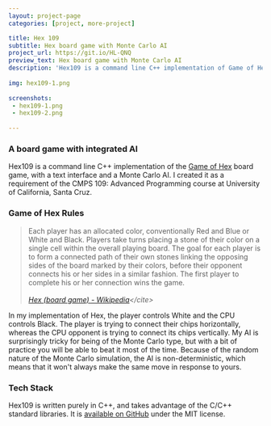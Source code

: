 ```yaml
---
layout: project-page
categories: [project, more-project]

title: Hex 109
subtitle: Hex board game with Monte Carlo AI
project_url: https://git.io/HL-QNQ
preview_text: Hex board game with Monte Carlo AI
description: 'Hex109 is a command line C++ implementation of Game of Hex, with a text interface and a Monte Carlo AI. I created it as a requirement of the CMPS 109: Advanced Programming course at University of California, Santa Cruz.'
   
img: hex109-1.png
   
screenshots:
 - hex109-1.png
 - hex109-2.png
   
---
```


### A board game with integrated AI

Hex109 is a command line C++ implementation of the [Game of Hex](http://en.wikipedia.org/wiki/Hex_(board_game)) board game, with a text interface and a Monte Carlo AI. I created it as a requirement of the CMPS 109: Advanced Programming course at University of California, Santa Cruz.

### Game of Hex Rules

> Each player has an allocated color, conventionally Red and Blue or White and Black. Players take turns placing a stone of their color on a single cell within the overall playing board. The goal for each player is to form a connected path of their own stones linking the opposing sides of the board marked by their colors, before their opponent connects his or her sides in a similar fashion. The first player to complete his or her connection wins the game.<br><br>
<cite>[Hex (board game) - Wikipedia](https://en.wikipedia.org/wiki/Hex_(board_game))</cite>

In my implementation of Hex, the player controls White and the CPU controls Black. The player is trying to connect their chips horizontally, whereas the CPU opponent is trying to connect its chips vertically. My AI is surprisingly tricky for being of the Monte Carlo type, but with a bit of practice you will be able to beat it most of the time. Because of the random nature of the Monte Carlo simulation, the AI is non-deterministic, which means that it won't always make the same move in response to yours.

### Tech Stack

Hex109 is written purely in C++, and takes advantage of the C/C++ standard libraries. It is [available on GitHub](https://github.com/MaxLaumeister/Hex109) under the MIT license.
